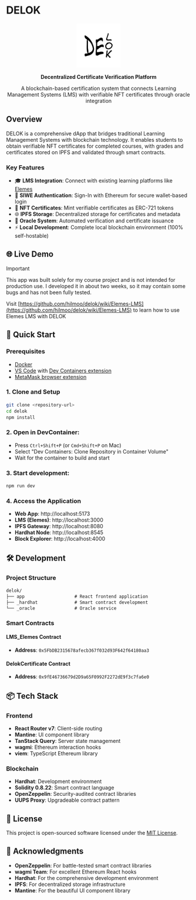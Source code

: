 # DELOK

<div align="center">
  <img src="./app/icons/logo.svg" alt="delok logo" width="120" height="120" />

<strong>Decentralized Certificate Verification Platform</strong>

<span>A blockchain-based certification system that connects Learning Management Systems (LMS) with verifiable NFT certificates through oracle integration</span>

</div>

## Overview

DELOK is a comprehensive dApp that bridges traditional Learning Management Systems with blockchain technology. It enables students to obtain verifiable NFT certificates for completed courses, with grades and certificates stored on IPFS and validated through smart contracts.

### Key Features

- 🎓 **LMS Integration**: Connect with existing learning platforms like [Elemes](https://elemes.hilmo.dev)
- 🔐 **SIWE Authentication**: Sign-In with Ethereum for secure wallet-based login
- 📜 **NFT Certificates**: Mint verifiable certificates as ERC-721 tokens
- 🌐 **IPFS Storage**: Decentralized storage for certificates and metadata
- 🤖 **Oracle System**: Automated verification and certificate issuance
- ⚡ **Local Development**: Complete local blockchain environment (100% self-hostable)

## 🌐 Live Demo

> [!IMPORTANT]  
> This app was built solely for my course project and is not intended for production use. I developed it in about two weeks, so it may contain some bugs and has not been fully tested.

Visit [https://github.com/hilmoo/delok/wiki/Elemes-LMS](https://github.com/hilmoo/delok/wiki/Elemes-LMS) to learn how to use Elemes LMS with DELOK

## 🚀 Quick Start

### Prerequisites

- [Docker](https://docs.docker.com/get-docker/)
- [VS Code](https://code.visualstudio.com/) with [Dev Containers extension](https://marketplace.visualstudio.com/items?itemName=ms-vscode-remote.remote-containers)
- [MetaMask browser extension](https://metamask.io/download)

### 1. Clone and Setup

```bash
git clone <repository-url>
cd delok
npm install
```

### 2. **Open in DevContainer:**

- Press `Ctrl+Shift+P` (or `Cmd+Shift+P` on Mac)
- Select "Dev Containers: Clone Repository in Container Volume"
- Wait for the container to build and start

### 3. **Start development:**

```bash
npm run dev
```

### 4. Access the Application

- **Web App**: http://localhost:5173
- **LMS (Elemes)**: http://localhost:3000
- **IPFS Gateway**: http://localhost:8080
- **Hardhat Node**: http://localhost:8545
- **Block Explorer**: http://localhost:4000

## 🛠️ Development

### Project Structure

```
delok/
├── app                   # React frontend application
├── _hardhat              # Smart contract development
└── _oracle               # Oracle service
```

### Smart Contracts

#### LMS_Elemes Contract

- **Address**: `0x5FbDB2315678afecb367f032d93F642f64180aa3`

#### DelokCertificate Contract

- **Address**: `0x9fE46736679d2D9a65F0992F2272dE9f3c7fa6e0`

## 📦 Tech Stack

### Frontend

- **React Router v7**: Client-side routing
- **Mantine**: UI component library
- **TanStack Query**: Server state management
- **wagmi**: Ethereum interaction hooks
- **viem**: TypeScript Ethereum library

### Blockchain

- **Hardhat**: Development environment
- **Solidity 0.8.22**: Smart contract language
- **OpenZeppelin**: Security-audited contract libraries
- **UUPS Proxy**: Upgradeable contract pattern

## 📝 License

This project is open-sourced software licensed under the [MIT License](./LICENSE).

## 🙏 Acknowledgments

- **OpenZeppelin**: For battle-tested smart contract libraries
- **wagmi Team**: For excellent Ethereum React hooks
- **Hardhat**: For the comprehensive development environment
- **IPFS**: For decentralized storage infrastructure
- **Mantine**: For the beautiful UI component library
